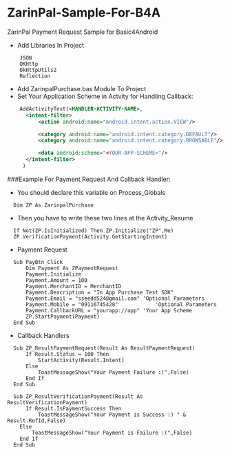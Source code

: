 # ZarinPal-Sample-For-B4A
ZarinPal Payment Request Sample for Basic4Android

- Add Libraries In Project
```
	JSON
	OKHttp
	OkHttpUtils2
	Reflection
 ```
 - Add ZarinpalPurchase.bas Module To Project
 - Set Your Application Scheme in Actvity for Handling Callback: 
```XML
    AddActivityText(<HANDLER-ACTIVITY-NAME>,
      <intent-filter>
          <action android:name="android.intent.action.VIEW"/>

          <category android:name="android.intent.category.DEFAULT"/>
          <category android:name="android.intent.category.BROWSABLE"/>

          <data android:scheme="<YOUR-APP-SCHEME>"/>
      </intent-filter> 
     )
 ```
###Example For Payment Request And Callback Handler:
- You should declare this variable on Process_Globals
```
  Dim ZP As ZarinpalPurchase
```
- Then you have to write these two lines at the Activity_Resume
```
  If Not(ZP.IsInitialized) Then ZP.Initialize("ZP",Me)
  ZP.VerificationPayment(Activity.GetStartingIntent)
```
- Payment Request
```
  Sub PayBtn_Click
	  Dim Payment As ZPaymentRequest
	  Payment.Initialize
	  Payment.Amount = 100
	  Payment.MerchantID = MerchantID
	  Payment.Description = "In App Purchase Test SDK"
	  Payment.Email = "sseedd524@gmail.com"	'Optional Parameters
	  Payment.Mobile = "09116745428"			'Optional Parameters
	  Payment.CallbackURL = "yourapp://app"	'Your App Scheme
	  ZP.StartPayment(Payment)
  End Sub
```
- Callback Handlers
```
  Sub ZP_ResultPaymentRequest(Result As ResultPaymentRequest)
	  If Result.Status = 100 Then
		  StartActivity(Result.Intent)
	  Else
		  ToastMessageShow("Your Payment Failure :(",False)
	  End If
  End Sub

  Sub ZP_ResultVerificationPayment(Result As ResultVerificationPayment)
	  If Result.IsPaymentSuccess Then
		  ToastMessageShow("Your Payment is Success :) " & Result.RefId,False)
  	Else
	  	ToastMessageShow("Your Payment is Failure :(",False)
  	End If
  End Sub
```
